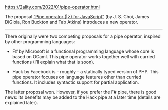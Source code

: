 
https://2ality.com/2022/01/pipe-operator.html

The proposal [“Pipe operator (|>) for JavaScript”](https://github.com/tc39/proposal-pipeline-operator#tacit-unary-function-application-syntax) (by J. S. Choi, James DiGioia, Ron Buckton and Tab Atkins) introduces a new operator.

---

There originally were two competing proposals for a pipe operator, inspired by other programming languages:

- F# by Microsoft is a functional programming language whose core is based on OCaml. This pipe operator works together well with curried functions (I’ll explain what that is soon).

- Hack by Facebook is – roughly – a statically typed version of PHP. This pipe operator focuses on language features other than curried functions. It includes syntactic support for partial application.

The latter proposal won. However, if you prefer the F# pipe, there is good news: Its benefits may be added to the Hack pipe at a later time (details are explained later).
